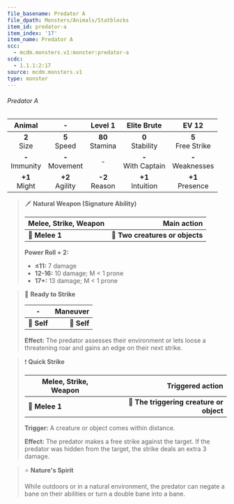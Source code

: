 ```yaml
---
file_basename: Predator A
file_dpath: Monsters/Animals/Statblocks
item_id: predator-a
item_index: '17'
item_name: Predator A
scc:
  - mcdm.monsters.v1:monster:predator-a
scdc:
  - 1.1.1:2:17
source: mcdm.monsters.v1
type: monster
---
```


###### Predator A

|       Animal        |          -          |       Level 1       |       Elite Brute       |         EV 12          |
| :-----------------: | :-----------------: | :-----------------: | :---------------------: | :--------------------: |
|   **2**<br/> Size   |  **5**<br/> Speed   | **80**<br/> Stamina |  **0**<br/> Stability   | **5**<br/> Free Strike |
| **-**<br/> Immunity | **-**<br/> Movement |          -          | **-**<br/> With Captain | **-**<br/> Weaknesses  |
|  **+1**<br/> Might  | **+2**<br/> Agility | **-2**<br/> Reason  |  **+1**<br/> Intuition  |  **+1**<br/> Presence  |

<!-- -->
> 🗡 **Natural Weapon (Signature Ability)**
>
> | **Melee, Strike, Weapon** |                 **Main action** |
> | ------------------------- | ------------------------------: |
> | **📏 Melee 1**            | **🎯 Two creatures or objects** |
>
> **Power Roll + 2:**
>
> - **≤11:** 7 damage
> - **12-16:** 10 damage; M < 1 prone
> - **17+:** 13 damage; M < 1 prone

<!-- -->
> 👤 **Ready to Strike**
>
> | **-**       | **Maneuver** |
> | ----------- | -----------: |
> | **📏 Self** |  **🎯 Self** |
>
> **Effect:** The predator assesses their environment or lets loose a threatening roar and gains an edge on their next strike.

<!-- -->
> ❗️ **Quick Strike**
>
> | **Melee, Strike, Weapon** |                     **Triggered action** |
> | ------------------------- | ---------------------------------------: |
> | **📏 Melee 1**            | **🎯 The triggering creature or object** |
>
> **Trigger:** A creature or object comes within distance.
>
> **Effect:** The predator makes a free strike against the target. If the predator was hidden from the target, the strike deals an extra 3 damage.

<!-- -->
> ⭐️ **Nature's Spirit**
>
> While outdoors or in a natural environment, the predator can negate a bane on their abilities or turn a double bane into a bane.
